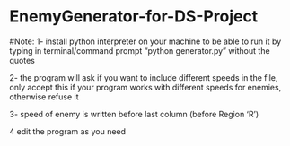 # EnemyGenerator-for-DS-Project
#Note:
1- install python interpreter on your machine to be able to run it by typing in terminal/command prompt “python generator.py” without the quotes


2- the program will ask if you want to include different speeds in the file, only accept this if your program works with different speeds for enemies, otherwise refuse it


3- speed of enemy is written before last column (before Region ‘R’)


4 edit the program as you need